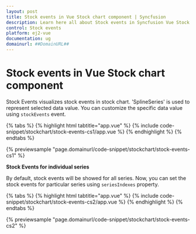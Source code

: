 ```yaml
---
layout: post
title: Stock events in Vue Stock chart component | Syncfusion
description: Learn here all about Stock events in Syncfusion Vue Stock chart component of Syncfusion Essential JS 2 and more.
control: Stock events 
platform: ej2-vue
documentation: ug
domainurl: ##DomainURL##
---
```

<!-- markdownlint-disable MD036 -->

# Stock events in Vue Stock chart component

Stock Events visualizes stock events in stock chart. 'SplineSeries' is used to represent selected data value. You can customize the specific data value using `stockEvents` event.

{% tabs %}
{% highlight html tabtitle="app.vue" %}
{% include code-snippet/stockchart/stock-events-cs1/app.vue %}
{% endhighlight %}
{% endtabs %}
        
{% previewsample "page.domainurl/code-snippet/stockchart/stock-events-cs1" %}

**Stock Events for individual series**

By default, stock events will be showed for all series. Now, you can set the stock events for particular series using `seriesIndexes` property.

{% tabs %}
{% highlight html tabtitle="app.vue" %}
{% include code-snippet/stockchart/stock-events-cs2/app.vue %}
{% endhighlight %}
{% endtabs %}
        
{% previewsample "page.domainurl/code-snippet/stockchart/stock-events-cs2" %}
